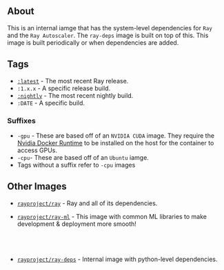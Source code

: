 ## About
This is an internal iamge that has the system-level dependencies for `Ray` and the `Ray Autoscaler`. The `ray-deps` image is built on top of this. This image is built periodically or when dependencies are added.




## Tags
* [`:latest`](https://hub.docker.com/repository/docker/rayproject/base-deps/tags?page=1&name=latest) - The most recent Ray release.
* `:1.x.x` - A specific release build. 
* [`:nightly`](https://hub.docker.com/repository/docker/rayproject/base-deps/tags?page=1&name=nightly) - The most recent nightly build.
* `:DATE` - A specific build.

### Suffixes
* `-gpu` - These are based off of an `NVIDIA CUDA` image. They require the [Nvidia Docker Runtime](https://github.com/NVIDIA/nvidia-docker) to be installed on the host for the container to access GPUs.  
* `-cpu`- These are based off of an `Ubuntu` iamge.
* Tags without a suffix refer to `-cpu` images

## Other Images
* [`rayproject/ray`](https://hub.docker.com/repository/docker/rayproject/ray) - Ray and all of its dependencies.
* [`rayproject/ray-ml`](https://hub.docker.com/repository/docker/rayproject/ray-ml) - This image with common ML libraries to make development & deployment more smooth!
<br></br><br></br>

* [`rayproject/ray-deps`](https://hub.docker.com/repository/docker/rayproject/ray-deps) - Internal image with python-level dependencies. 

